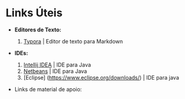 # Links Úteis
 - **Editores de Texto:**
	1. [Typora](https://typora.io/) | Editor de texto para Markdown

 - **IDEs:**
	1. [Intellij IDEA](https://www.jetbrains.com/idea/) | IDE para Java
	2. [Netbeans](https://netbeans.apache.org/download/index.html) | IDE para Java
	3. [Eclipse] (https://www.eclipse.org/downloads/) | IDE para java

 - Links de material de apoio:
